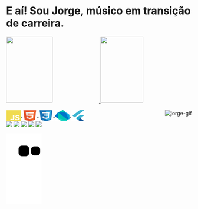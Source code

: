 # E aí! Sou Jorge, músico em transição de carreira.
<div>
  
  <a href="https://github.com/Jorgesoares2997">
    <img height="180em" width="50%"src="https://github-readme-stats.vercel.app/api?username=Jorgesoares2997&show_icons=true&theme=tokyonight&include_all_commits=true&count_private=true"/>
    <img height="180em" width="48%" src="https://github-readme-stats.vercel.app/api/top-langs/?username=Jorgesoares2997&layout-compact&langs_count-16&theme=tokyonight"/>
</div>
   
  <div style="display: inline_block"><br>
                                    
<img align="center" alt="jorge-Js" height="30" width="40" src="https://raw.githubusercontent.com/devicons/devicon/master/icons/javascript/javascript-plain.svg">
<img align="center" alt="jorge-HTML" height="30" width="40" src="https://raw.githubusercontent.com/devicons/devicon/master/icons/html5/html5-original.svg">
<img align="center" alt="jorge-CSS" height="30" width="40" src="https://raw.githubusercontent.com/devicons/devicon/master/icons/css3/css3-original.svg">
<img align="center" alt="jorge-Dart" height="30" width="40" src="https://raw.githubusercontent.com/devicons/devicon/master/icons/dart/dart-original.svg">
<img align="center" alt="jorge-Flutter" height="30" width="40" src="https://raw.githubusercontent.com/devicons/devicon/master/icons/flutter/flutter-original.svg">
<img align="right" alt="jorge-gif" src="https://media.discordapp.net/attachments/1055842690794795011/1055844973725089862/gifgitgif.gif?width=120&height=120">
</div>
 
 
 <div>
<a href="https://youtube.com/@jorgesoares2216"target="_blank"><img src="https://img.shields.io/badge/YouTube-FF0000?style-for-thebadge&logo-youtube&logoColor-white"target="_blank"></a>
<a href="https://www.instagram.com/baixodejorge/" target="_blank"><img src="https://img.shields.io/badge/-Instagram-%23E4425F?style-for-the-badgellogo-Instagram&logoColor-White" target="_blank"></a>
<a href="https://discord.gg/jorgesoares9931" target="_blank"><img src="https://img.shields.io/badge/Discord-7289DA?style-for-the-badge&logo-discord&logoColor-white" target="_blank"></a>
<a href="mailto:jorgesoares2997@gmail"><img src="https://img.shields.io/badge/-Gmail-%23333?style-for-the-badge&logo-gmail%logoColor-white" target="_blank"></a>
<a href="https://www.linkedin.com/in/jorge-soares-18b667204" target="_blank"><img src="https://img.shields.io/badge/-LinkedIn-%230077B5?style-for-the-badge&logo-linkedin&logoColor-white" target-"_blank"></a>
 
  </div>
 
  
  ![Snake animation](https://github.com/jorgesoares2997/jorgesoares2997/blob/output/github-contribution-grid-snake.svg)
          
